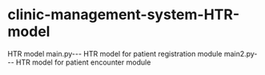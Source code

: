 # clinic-management-system-HTR-model
HTR model
main.py--- HTR model for patient registration module
main2.py--- HTR model for patient encounter module
